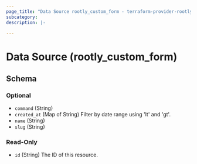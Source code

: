 ```yaml
---
page_title: "Data Source rootly_custom_form - terraform-provider-rootly"
subcategory:
description: |-
    
---
```


# Data Source (rootly_custom_form)





<!-- schema generated by tfplugindocs -->
## Schema

### Optional

- `command` (String)
- `created_at` (Map of String) Filter by date range using 'lt' and 'gt'.
- `name` (String)
- `slug` (String)

### Read-Only

- `id` (String) The ID of this resource.
